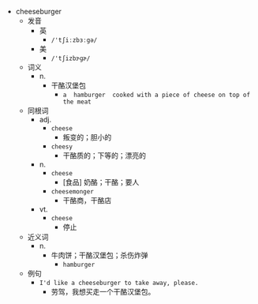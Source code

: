 - cheeseburger
  - 发音
    - 英
      - `/'tʃiːzbɜːgə/`
    - 美
      - `/'tʃizbɝɡɚ/`
  - 词义
    - n.
      - 干酪汉堡包
        - `a  hamburger  cooked with a piece of cheese on top of the meat`
  - 同根词
    - adj.
      - `cheese`
        - 叛变的；胆小的
      - `cheesy`
        - 干酪质的；下等的；漂亮的
    - n.
      - `cheese`
        - [食品] 奶酪；干酪；要人
      - `cheesemonger`
        - 干酪商，干酪店
    - vt.
      - `cheese`
        - 停止
  - 近义词
    - n.
      - 牛肉饼；干酪汉堡包；杀伤炸弹
        - `hamburger`
  - 例句
    - `I'd like a cheeseburger to take away, please.`
      - 劳驾，我想买走一个干酪汉堡包。

